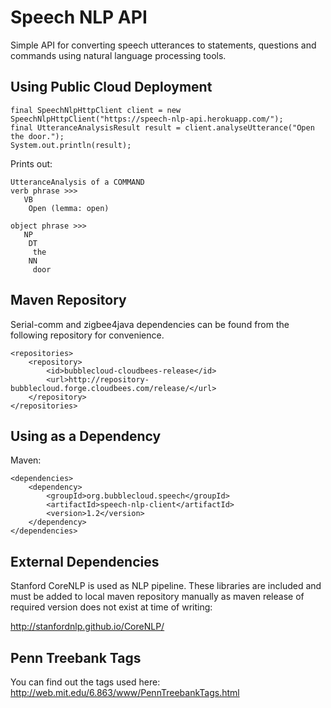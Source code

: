 Speech NLP API
==============

Simple API for converting speech utterances to statements, questions and commands using natural language processing tools.

Using Public Cloud Deployment
-----------------------------

```
final SpeechNlpHttpClient client = new SpeechNlpHttpClient("https://speech-nlp-api.herokuapp.com/");
final UtteranceAnalysisResult result = client.analyseUtterance("Open the door.");
System.out.println(result);
```

Prints out:

```
UtteranceAnalysis of a COMMAND
verb phrase >>>
   VB
    Open (lemma: open)

object phrase >>>
   NP
    DT
     the
    NN
     door
```

Maven Repository
----------------

Serial-comm and zigbee4java dependencies can be found from the following repository for convenience.

```
<repositories>
    <repository>
        <id>bubblecloud-cloudbees-release</id>
        <url>http://repository-bubblecloud.forge.cloudbees.com/release/</url>
    </repository>
</repositories>
```

Using as a Dependency
---------------------

Maven:

```
<dependencies>
    <dependency>
        <groupId>org.bubblecloud.speech</groupId>
        <artifactId>speech-nlp-client</artifactId>
        <version>1.2</version>
    </dependency>
</dependencies>
```

External Dependencies
---------------------

Stanford CoreNLP is used as NLP pipeline. These libraries are included and must be added to local maven repository
manually as maven release of required version does not exist at time of writing:

http://stanfordnlp.github.io/CoreNLP/

Penn Treebank Tags
------------------

You can find out the tags used here:
http://web.mit.edu/6.863/www/PennTreebankTags.html

